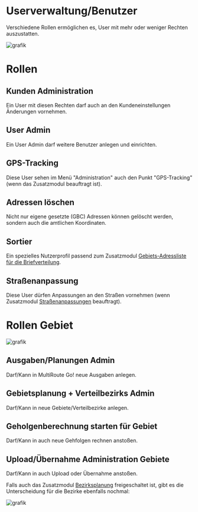 # Userverwaltung/Benutzer

Verschiedene Rollen ermöglichen es, User mit mehr oder weniger Rechten auszustatten.

![grafik](https://user-images.githubusercontent.com/99329016/181505691-1bac8210-ff47-477d-bcbe-1bcd7e676e3a.png)

# Rollen #

## Kunden Administration ##
Ein User mit diesen Rechten darf auch an den Kundeneinstellungen Änderungen vornehmen.

## User Admin ##
Ein User Admin darf weitere Benutzer anlegen und einrichten.

## GPS-Tracking ##
Diese User sehen im Menü "Administration" auch den Punkt "GPS-Tracking" (wenn das Zusatzmodul beauftragt ist).

## Adressen löschen ##
Nicht nur eigene gesetzte (GBC) Adressen können gelöscht werden, sondern auch die amtlichen Koordinaten.

## Sortier ##
Ein spezielles Nutzerprofil passend zum Zusatzmodul [Gebiets-Adressliste für die Briefverteilung](#gebiets-adressliste-fur-die-briefverteilung).

## Straßenanpassung ##
Diese User dürfen Anpassungen an den Straßen vornehmen (wenn Zusatzmodul [Straßenanpassungen](#straenanpassungen) beauftragt).


# Rollen Gebiet #
![grafik](https://user-images.githubusercontent.com/99329016/181507753-0196222e-ca54-455d-a8e6-b14488eee48b.png)

## Ausgaben/Planungen Admin ##
Darf/Kann in MultiRoute Go! neue Ausgaben anlegen.

## Gebietsplanung + Verteilbezirks Admin ##
Darf/Kann in neue Gebiete/Verteilbezirke anlegen.

## Geholgenberechnung starten für Gebiet ##
Darf/Kann in auch neue Gehfolgen rechnen anstoßen.

## Upload/Übernahme Administration Gebiete ##
Darf/Kann in auch Upload oder Übernahme anstoßen.

Falls auch das Zusatzmodul [Bezirksplanung](#bezirksplanung) freigeschaltet ist, gibt es die Unterscheidung für die Bezirke ebenfalls nochmal:

![grafik](https://user-images.githubusercontent.com/99329016/181508213-9d2aec4f-cba9-4a0e-be86-4535edfc5140.png)
